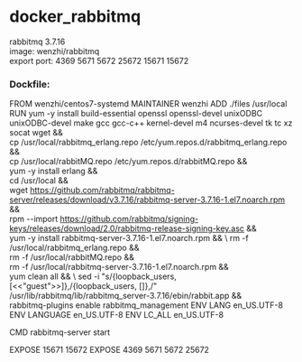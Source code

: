 # docker_rabbitmq

rabbitmq 3.7.16    
image: wenzhi/rabbitmq    
export port: 4369 5671 5672 25672 15671 15672     

### Dockfile:     
FROM wenzhi/centos7-systemd
MAINTAINER wenzhi
ADD ./files /usr/local
RUN yum -y install build-essential openssl openssl-devel unixODBC unixODBC-devel make gcc gcc-c++ kernel-devel m4 ncurses-devel tk tc xz socat wget && \
    cp /usr/local/rabbitmq_erlang.repo /etc/yum.repos.d/rabbitmq_erlang.repo && \
    cp /usr/local/rabbitMQ.repo /etc/yum.repos.d/rabbitMQ.repo && \
    yum -y install erlang && \
    cd /usr/local && \
    wget https://github.com/rabbitmq/rabbitmq-server/releases/download/v3.7.16/rabbitmq-server-3.7.16-1.el7.noarch.rpm && \
    rpm --import https://github.com/rabbitmq/signing-keys/releases/download/2.0/rabbitmq-release-signing-key.asc && \
    yum -y install rabbitmq-server-3.7.16-1.el7.noarch.rpm && \ 
    rm -f /usr/local/rabbitmq_erlang.repo && \
    rm -f /usr/local/rabbitMQ.repo && \
    rm -f /usr/local/rabbitmq-server-3.7.16-1.el7.noarch.rpm && \
    yum clean all && \ 
    sed -i "s/{loopback_users, \[<<\"guest\">>\]},/{loopback_users, \[\]},/" /usr/lib/rabbitmq/lib/rabbitmq_server-3.7.16/ebin/rabbit.app && \
    rabbitmq-plugins enable rabbitmq_management
ENV LANG     en_US.UTF-8
ENV LANGUAGE en_US.UTF-8
ENV LC_ALL   en_US.UTF-8

CMD rabbitmq-server start

EXPOSE 15671 15672
EXPOSE 4369 5671 5672 25672


